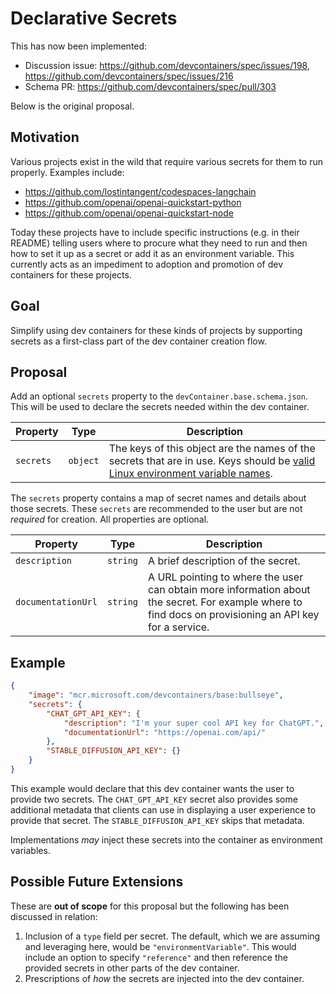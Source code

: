 # Declarative Secrets

This has now been implemented:
* Discussion issue: https://github.com/devcontainers/spec/issues/198, https://github.com/devcontainers/spec/issues/216
* Schema PR: https://github.com/devcontainers/spec/pull/303

Below is the original proposal.

## Motivation

Various projects exist in the wild that require various secrets for them to run properly. Examples include:

- https://github.com/lostintangent/codespaces-langchain
- https://github.com/openai/openai-quickstart-python
- https://github.com/openai/openai-quickstart-node

Today these projects have to include specific instructions (e.g. in their README) telling users where to procure what they need to run and then how to set it up as a secret or add it as an environment variable. This currently acts as an impediment to adoption and promotion of dev containers for these projects.

## Goal

Simplify using dev containers for these kinds of projects by supporting secrets as a first-class part of the dev container creation flow.

## Proposal

Add an optional `secrets` property to the `devContainer.base.schema.json`. This will be used to declare the secrets needed within the dev container.

Property | Type | Description
--- | --- | ---
`secrets` | `object` | The keys of this object are the names of the secrets that are in use. Keys should be [valid Linux environment variable names](https://pubs.opengroup.org/onlinepubs/000095399/basedefs/xbd_chap08.html).

The `secrets` property contains a map of secret names and details about those secrets. These `secrets` are recommended to the user but are not _required_ for creation. All properties are optional.

Property | Type | Description
--- | --- | ---
`description` | `string` | A brief description of the secret.
`documentationUrl` | `string` | A URL pointing to where the user can obtain more information about the secret. For example where to find docs on provisioning an API key for a service.

## Example

```json
{
    "image": "mcr.microsoft.com/devcontainers/base:bullseye",
    "secrets": {
        "CHAT_GPT_API_KEY": {
            "description": "I'm your super cool API key for ChatGPT.",
            "documentationUrl": "https://openai.com/api/"
        },
        "STABLE_DIFFUSION_API_KEY": {}
    }
}
```

This example would declare that this dev container wants the user to provide two secrets. The `CHAT_GPT_API_KEY` secret also provides some additional metadata that clients can use in displaying a user experience to provide that secret. The `STABLE_DIFFUSION_API_KEY` skips that metadata.

Implementations _may_ inject these secrets into the container as environment variables.

## Possible Future Extensions

These are **out of scope** for this proposal but the following has been discussed in relation:

1. Inclusion of a `type` field per secret. The default, which we are assuming and leveraging here, would be `"environmentVariable"`. This would include an option to specify `"reference"` and then reference the provided secrets in other parts of the dev container.
2. Prescriptions of _how_ the secrets are injected into the dev container.
